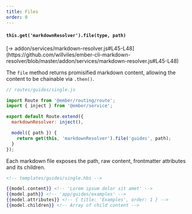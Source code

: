 ```yaml
---
title: Files
order: 0
---
```


#### `this.get('markdownResolver').file(type, path)`

<span class="codelink">
[&rarr; addon/services/markdown-resolver.js#L45-L48](https://github.com/willviles/ember-cli-markdown-resolver/blob/master/addon/services/markdown-resolver.js#L45-L48)
</span>

The `file` method returns promisified markdown content, allowing the content to be chainable via `.then()`.

```js
// routes/guides/single.js

import Route from '@ember/routing/route';
import { inject } from '@ember/service';

export default Route.extend({
  markdownResolver: inject(),

  model({ path }) {
    return get(this, 'markdownResolver').file('guides', path);
  }
});
```

Each markdown file exposes the path, raw content, frontmatter attributes and its children.

```hbs
<!-- templates/guides/single.hbs -->

{{model.content}} <!-- 'Lorem ipsum dolor sit amet' -->
{{model.path}} <!-- 'app/guides/examples' -->
{{model.attributes}} <!-- { title: 'Examples', order: 1 } -->
{{model.children}} <!-- Array of child content -->
```
